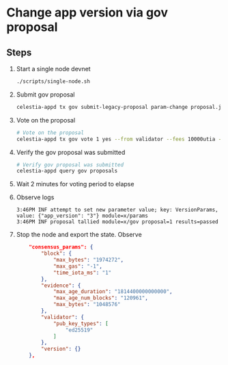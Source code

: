 # Change app version via gov proposal

## Steps

1. Start a single node devnet

    ```bash
    ./scripts/single-node.sh
    ```

1. Submit gov proposal

    ```bash
    celestia-appd tx gov submit-legacy-proposal param-change proposal.json --from validator --fees 10000utia --yes
    ```

1. Vote on the proposal

    ```bash
    # Vote on the proposal
    celestia-appd tx gov vote 1 yes --from validator --fees 10000utia --yes
    ```

1. Verify the gov proposal was submitted

    ```bash
    # Verify gov proposal was submitted
    celestia-appd query gov proposals
    ```

1. Wait 2 minutes for voting period to elapse
1. Observe logs

    ```log
    3:46PM INF attempt to set new parameter value; key: VersionParams, value: {"app_version": "3"} module=x/params
    3:46PM INF proposal tallied module=x/gov proposal=1 results=passed
    ```

1. Stop the node and export the state. Observe

    ```json
        "consensus_params": {
            "block": {
                "max_bytes": "1974272",
                "max_gas": "-1",
                "time_iota_ms": "1"
            },
            "evidence": {
                "max_age_duration": "1814400000000000",
                "max_age_num_blocks": "120961",
                "max_bytes": "1048576"
            },
            "validator": {
                "pub_key_types": [
                    "ed25519"
                ]
            },
            "version": {}
        },
    ```
